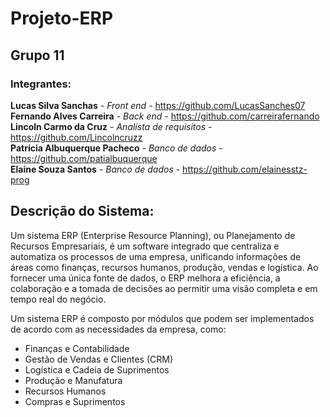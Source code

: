 # Projeto-ERP

## Grupo 11

### Integrantes:

**Lucas Silva Sanchas** - *Front end* - https://github.com/LucasSanches07 \
**Fernando Alves Carreira** - *Back end* - https://github.com/carreirafernando \
**Lincoln Carmo da Cruz** - *Analísta de requisitos* - https://github.com/Lincolncruzz \
**Patrícia Albuquerque Pacheco** - *Banco de dados* - https://github.com/patialbuquerque \
**Elaine Souza Santos** - *Banco de dados* - https://github.com/elainesstz-prog 

## Descrição do Sistema:

Um sistema ERP (Enterprise Resource Planning), ou Planejamento de Recursos Empresariais, é um software integrado que centraliza e automatiza os processos de uma empresa, unificando informações de áreas como finanças, recursos humanos, produção, vendas e logística. Ao fornecer uma única fonte de dados, o ERP melhora a eficiência, a colaboração e a tomada de decisões ao permitir uma visão completa e em tempo real do negócio.

Um sistema ERP é composto por módulos que podem ser implementados de acordo com as necessidades da empresa, como:

* Finanças e Contabilidade
* Gestão de Vendas e Clientes (CRM)
* Logística e Cadeia de Suprimentos
* Produção e Manufatura
* Recursos Humanos
* Compras e Suprimentos
